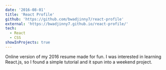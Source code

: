 ```yaml
---
date: '2016-08-01'
title: 'React Profile'
github: 'https://github.com/bwadjinny7/react-profile'
external: 'https://bwadjinny7.github.io/react-profile/'
tech:
  - React
  - CSS
showInProjects: true
---
```


Online version of my 2016 resume made for fun. I was interested in learning React.js, so I found a simple tutorial and it spun into a weekend project.
